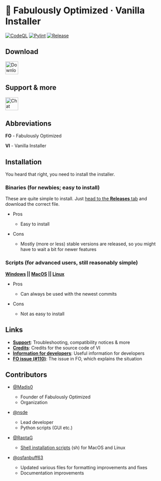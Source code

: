 # 🧰 Fabulously Optimized · Vanilla Installer
[![CodeQL](https://github.com/Fabulously-Optimized/vanilla-installer/actions/workflows/codeql.yml/badge.svg)](https://github.com/Fabulously-Optimized/vanilla-installer/actions/workflows/codeql.yml)
[![Pylint](https://github.com/Fabulously-Optimized/vanilla-installer/actions/workflows/pylint.yml/badge.svg)](https://github.com/Fabulously-Optimized/vanilla-installer/actions/workflows/pylint.yml)
[![Release](https://github.com/Fabulously-Optimized/vanilla-installer/actions/workflows/release.yml/badge.svg)](https://github.com/Fabulously-Optimized/vanilla-installer/actions/workflows/release.yml)

## Download
<a href="https://github.com/Fabulously-Optimized/vanilla-installer/releases/latest"><img alt="Download on GitHub" height="40" src="https://cdn.jsdelivr.net/npm/@intergrav/devins-badges@2/assets/compact/available/github_vector.svg"></a>

## Support & more
<a href="https://discord.gg/yxaXtaQqdB"><img alt="Chat with us on Discord!" height="40" src="https://cdn.jsdelivr.net/npm/@intergrav/devins-badges@2/assets/compact/social/discord-plural_vector.svg"></a>


## Abbreviations

**FO** - Fabulously Optimized

**VI** - Vanilla Installer

## Installation

You heard that right, you need to install the installer.

### Binaries (for newbies; easy to install)

These are quite simple to install.
Just [head to the **Releases** tab](https://github.com/Fabulously-Optimized/vanilla-installer/releases/latest) and download the correct file.

- Pros
  - Easy to install

- Cons
  - Mostly (more or less) stable versions are released, so you might have to wait a bit for newer features

### Scripts (for advanced users, still reasonably simple)

**[Windows](install/windows.bat) || [MacOS](install/macos.sh) || [Linux](install/linux.sh)**

- Pros
  - Can always be used with the newest commits

- Cons
  - Not as easy to install

## Links

- **[Support](docs/support.md)**: Troubleshooting, compatibility notices & more
- **[Credits](docs/credits.md)**: Credits for the source code of VI
- **[Information for developers](docs/for-devs.md)**: Useful information for developers
- **[FO issue (#110)](https://github.com/Fabulously-Optimized/fabulously-optimized/issues/110)**: The issue in FO, which explains the situation

## Contributors

- [@Madis0](https://github.com/Madis0)
  - Founder of Fabulously Optimized
  - Organization

- [@nsde](https://github.com/nsde)
  - Lead developer
  - Python scripts (GUI etc.)

- [@RaptaG](https://github.com/RaptaG)
  - [Shell installation scripts](install/) (sh) for MacOS and Linux

- [@osfanbuff63](https://github.com/osfanbuff63)
  - Updated various files for formatting improvements and fixes
  - Documentation improvements
